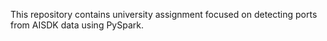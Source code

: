 This repository contains university assignment focused on detecting ports from AISDK data using PySpark.
